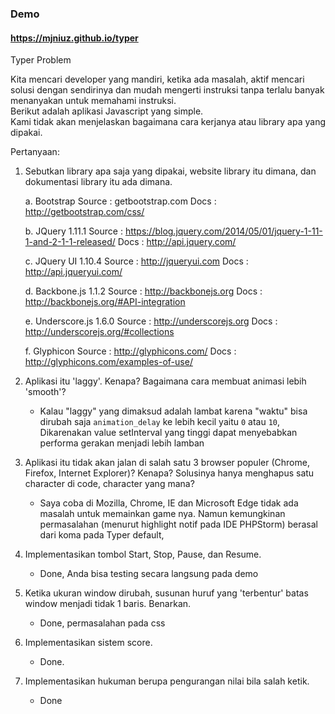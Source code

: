 ### Demo
#### https://mjniuz.github.io/typer

Typer Problem
    
Kita mencari developer yang mandiri, ketika ada masalah, aktif mencari solusi dengan sendirinya dan mudah mengerti instruksi tanpa terlalu banyak menanyakan untuk memahami instruksi.     
Berikut adalah aplikasi Javascript yang simple.    
Kami tidak akan menjelaskan bagaimana cara kerjanya atau library apa yang dipakai.   
    
Pertanyaan:   
1. Sebutkan library apa saja yang dipakai, website library itu dimana, dan dokumentasi library itu ada dimana.

    a. Bootstrap
        Source  : getbootstrap.com
        Docs    : http://getbootstrap.com/css/

    b. JQuery 1.11.1
        Source  : https://blog.jquery.com/2014/05/01/jquery-1-11-1-and-2-1-1-released/
        Docs    : http://api.jquery.com/

    c. JQuery UI 1.10.4
        Source  : http://jqueryui.com
        Docs    : http://api.jqueryui.com/

    d. Backbone.js 1.1.2
        Source  : http://backbonejs.org
        Docs    : http://backbonejs.org/#API-integration

    e. Underscore.js 1.6.0
        Source  : http://underscorejs.org
        Docs    : http://underscorejs.org/#collections

    f. Glyphicon
        Source  : http://glyphicons.com/
        Docs    : http://glyphicons.com/examples-of-use/

2. Aplikasi itu 'laggy'. Kenapa? Bagaimana cara membuat animasi lebih 'smooth'?

    - Kalau "laggy" yang dimaksud adalah lambat karena "waktu" bisa dirubah saja `animation_delay` ke lebih kecil yaitu `0` atau `10`,
    Dikarenakan value setInterval yang tinggi dapat menyebabkan performa gerakan menjadi lebih lamban

3. Aplikasi itu tidak akan jalan di salah satu 3 browser populer (Chrome, Firefox, Internet Explorer)? Kenapa? Solusinya hanya menghapus satu character di code, character yang mana?    

    - Saya coba di Mozilla, Chrome, IE dan Microsoft Edge tidak ada masalah untuk memainkan game nya.
    Namun kemungkinan permasalahan (menurut highlight notif pada IDE PHPStorm) berasal dari koma pada Typer default,

4. Implementasikan tombol Start, Stop, Pause, dan Resume.

    - Done, Anda bisa testing secara langsung pada demo

5. Ketika ukuran window dirubah, susunan huruf yang 'terbentur' batas window menjadi tidak 1 baris. Benarkan.

    - Done, permasalahan pada css

6. Implementasikan sistem score.

    - Done.

7. Implementasikan hukuman berupa pengurangan nilai bila salah ketik.

    - Done